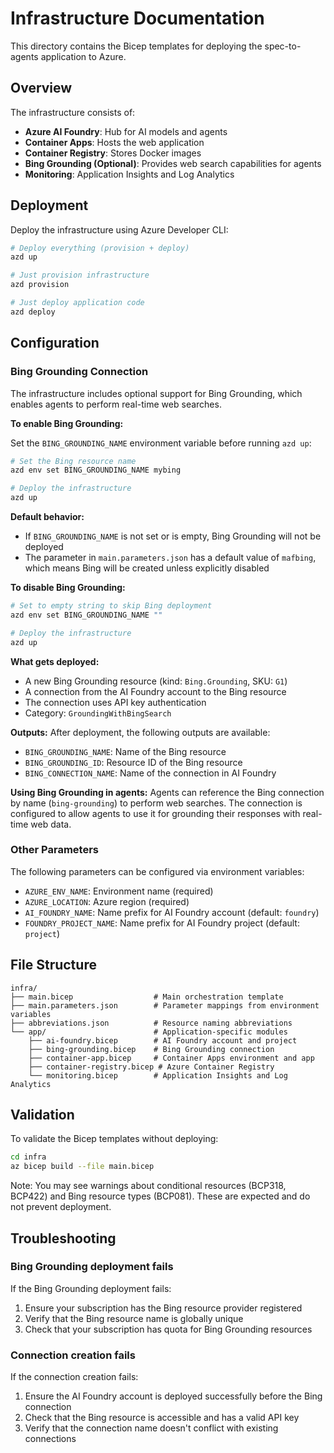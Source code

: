 # Infrastructure Documentation

This directory contains the Bicep templates for deploying the spec-to-agents application to Azure.

## Overview

The infrastructure consists of:
- **Azure AI Foundry**: Hub for AI models and agents
- **Container Apps**: Hosts the web application
- **Container Registry**: Stores Docker images
- **Bing Grounding (Optional)**: Provides web search capabilities for agents
- **Monitoring**: Application Insights and Log Analytics

## Deployment

Deploy the infrastructure using Azure Developer CLI:

```bash
# Deploy everything (provision + deploy)
azd up

# Just provision infrastructure
azd provision

# Just deploy application code
azd deploy
```

## Configuration

### Bing Grounding Connection

The infrastructure includes optional support for Bing Grounding, which enables agents to perform real-time web searches.

**To enable Bing Grounding:**

Set the `BING_GROUNDING_NAME` environment variable before running `azd up`:

```bash
# Set the Bing resource name
azd env set BING_GROUNDING_NAME mybing

# Deploy the infrastructure
azd up
```

**Default behavior:**
- If `BING_GROUNDING_NAME` is not set or is empty, Bing Grounding will not be deployed
- The parameter in `main.parameters.json` has a default value of `mafbing`, which means Bing will be created unless explicitly disabled

**To disable Bing Grounding:**

```bash
# Set to empty string to skip Bing deployment
azd env set BING_GROUNDING_NAME ""

# Deploy the infrastructure
azd up
```

**What gets deployed:**
- A new Bing Grounding resource (kind: `Bing.Grounding`, SKU: `G1`)
- A connection from the AI Foundry account to the Bing resource
- The connection uses API key authentication
- Category: `GroundingWithBingSearch`

**Outputs:**
After deployment, the following outputs are available:
- `BING_GROUNDING_NAME`: Name of the Bing resource
- `BING_GROUNDING_ID`: Resource ID of the Bing resource
- `BING_CONNECTION_NAME`: Name of the connection in AI Foundry

**Using Bing Grounding in agents:**
Agents can reference the Bing connection by name (`bing-grounding`) to perform web searches. The connection is configured to allow agents to use it for grounding their responses with real-time web data.

### Other Parameters

The following parameters can be configured via environment variables:

- `AZURE_ENV_NAME`: Environment name (required)
- `AZURE_LOCATION`: Azure region (required)
- `AI_FOUNDRY_NAME`: Name prefix for AI Foundry account (default: `foundry`)
- `FOUNDRY_PROJECT_NAME`: Name prefix for AI Foundry project (default: `project`)

## File Structure

```
infra/
├── main.bicep                  # Main orchestration template
├── main.parameters.json        # Parameter mappings from environment variables
├── abbreviations.json          # Resource naming abbreviations
└── app/                        # Application-specific modules
    ├── ai-foundry.bicep        # AI Foundry account and project
    ├── bing-grounding.bicep    # Bing Grounding connection
    ├── container-app.bicep     # Container Apps environment and app
    ├── container-registry.bicep # Azure Container Registry
    └── monitoring.bicep        # Application Insights and Log Analytics
```

## Validation

To validate the Bicep templates without deploying:

```bash
cd infra
az bicep build --file main.bicep
```

Note: You may see warnings about conditional resources (BCP318, BCP422) and Bing resource types (BCP081). These are expected and do not prevent deployment.

## Troubleshooting

### Bing Grounding deployment fails

If the Bing Grounding deployment fails:
1. Ensure your subscription has the Bing resource provider registered
2. Verify that the Bing resource name is globally unique
3. Check that your subscription has quota for Bing Grounding resources

### Connection creation fails

If the connection creation fails:
1. Ensure the AI Foundry account is deployed successfully before the Bing connection
2. Check that the Bing resource is accessible and has a valid API key
3. Verify that the connection name doesn't conflict with existing connections
